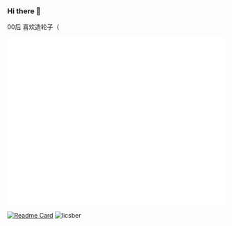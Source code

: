 ### Hi there 👋

00后 喜欢造轮子（

![Metrics](/github-metrics.svg)

[![Readme Card](https://github-readme-stats-one-bice.vercel.app/api?username=licsber&show_icons=true&role=OWNER,ORGANIZATION_MEMBER,COLLABORATOR)](https://github.com/anuraghazra/github-readme-stats)
![licsber](https://count.getloli.com/get/@licsber)
